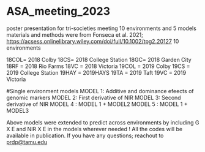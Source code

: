 # ASA_meeting_2023
poster presentation for tri-societies meeting
10 environments and 5 models
materials and methods were from Fonseca et al. 2021; https://acsess.onlinelibrary.wiley.com/doi/full/10.1002/tpg2.20127
10 environments

18COL= 2018 Colby
18CS= 2018 College Station
18GC= 2018 Garden City
18RF = 2018 Rio Farms
18VC = 2018 Victoria
19COL = 2019 Colby
19CS = 2019 College Station
19HAY = 2019HAYS
19TA = 2019 Taft
19VC = 2019 Victoria

#Single environment models
MODEL 1: Additive and dominance efeects of genomic markers
MODEL 2: First derivative of NIR
MODEL 3: Second derivative of NIR
MODEL 4 : MODEL 1 + MODEL2
MODEL 5 : MODEL 1 + MODEL3

Above models were extended to predict across environments by including G X E and NIR X E in the models wherever needed !
All the codes will be available in publication.
If you have any questions; reachout to prdp@tamu.edu
